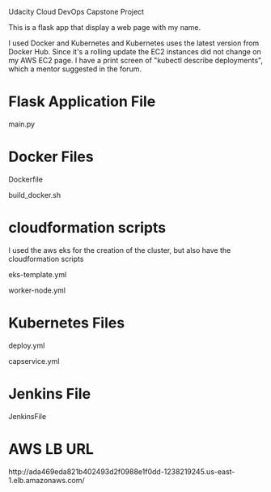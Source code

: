 Udacity Cloud DevOps Capstone Project

This is a flask app that display a web page with my name. 

I used Docker and Kubernetes and Kubernetes uses the latest version 
from Docker Hub. Since it's a rolling update the EC2 instances did not 
change on my AWS EC2 page. I have a print screen of "kubectl describe deployments", 
which a mentor suggested in the forum. 


<div class="header">
  <h1>Flask Application File</h1>
  <p>main.py</p>
</div>

<div class="header">
  <h1>Docker Files</h1>
  <p>Dockerfile</p>
  <p>build_docker.sh</p>
</div>

<div class="header">
  <h1>cloudformation scripts</h1>
  <p> I used the aws eks for the creation of the cluster, but also have the cloudformation scripts</p>
  <p>eks-template.yml</p>
  <p>worker-node.yml</p>
</div>

<div class="header">
  <h1>Kubernetes Files</h1>
  <p>deploy.yml</p>
  <p>capservice.yml</p>
</div>

<div class="header">
  <h1>Jenkins File</h1>
  <p>JenkinsFile</p>
</div>

<div class="header">
  <h1>AWS LB URL</h1>
  <p>http://ada469eda821b402493d2f0988e1f0dd-1238219245.us-east-1.elb.amazonaws.com/</p>
</div>




